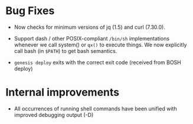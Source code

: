 # Bug Fixes

- Now checks for minimum versions of jq (1.5) and curl (7.30.0).

- Support dash / other POSIX-compliant `/bin/sh` implementations
  whenever we call system() or `qx()` to execute things.  We now
  explicitly call bash (in `$PATH`) to get bash semantics.

- `genesis deploy` exits with the correct exit code (received from BOSH
	deploy)

# Internal improvements

- All occurrences of running shell commands have been unified with improved
  debugging output (-D)
